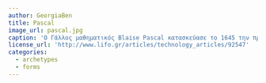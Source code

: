 ```yaml
---
author: GeorgiaBen
title: Pascal
image_url: pascal.jpg
caption: 'Ο Γάλλος μαθηματικός Blaise Pascal κατασκεύασε το 1645 την πρώτη αληθινή αριθμομηχανή, η οποία ονομάστηκε Πασκαλίνα. Ήταν μία μικρών διαστάσεων κατασκευή και χωρούσε άνετα σε ένα τραπέζι. Δούλευε με τροχαλίες, τις οποίες ο χρήστης περιέστρεφε για να εμφανιστούν τα αποτελέσματα των μαθηματικών υπολογισμών. Ενώ η αρχική διάταξη είχε πέντε γρανάζια, με συνέπεια να περιορίζεται σε απλές πράξεις μικρών αριθμών, στη συνέχεια κατασκευάστηκε σε παραλλαγές των έξι και οκτώ. Η Πασκαλίνα εκτελούσε μόνο δύο πράξεις: την πρόσθεση και την αφαίρεση Στο επάνω μέρος υπήρχε μια σειρά από οδοντωτούς τροχούς (γρανάζια), που το καθένα περιείχε τους αριθμούς από 0 έως 9.Ο πρώτος τροχός συμβόλιζε τις μονάδες, ο δεύτερος τις δεκάδες, ο τρίτος τις εκατοντάδες, κ.ο.κ.'
license_url: 'http://www.lifo.gr/articles/technology_articles/92547'
categories:
  - archetypes
  - forms
---
```

